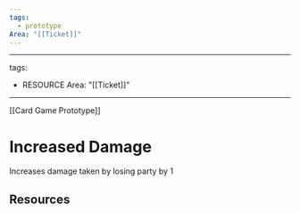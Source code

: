 ```yaml
---
tags:
  - prototype
Area: "[[Ticket]]"
---
```

---
tags:
  - RESOURCE
Area: "[[Ticket]]"
---

[[Card Game Prototype]]
# Increased Damage
Increases damage taken by losing party by 1

## Resources
